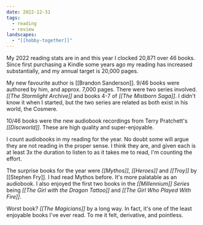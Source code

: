 ```yaml
---
date: 2022-12-31
tags:
  - reading
  - review
landscapes:
  - "[[hobby-together]]"
---
```

My 2022 reading stats are in and this year I clocked 20,871 over 46 books. Since first purchasing a Kindle some years ago my reading has increased substantially, and my annual target is 20,000 pages.

My new favourite author is [[Brandon Sanderson]]. 9/46 books were authored by him, and approx. 7,000 pages. There were two series involved. _[[The Stormlight Archive]]_ and books 4-7 of _[[The Mistborn Saga]]_. I didn't know it when I started, but the two series are related as both exist in his world, the Cosmere.

10/46 books were the new audiobook recordings from Terry Pratchett's _[[Discworld]]_. These are high quality and super-enjoyable.

I count audiobooks in my reading for the year. No doubt some will argue they are not reading in the proper sense. I think they are, and given each is at least 3x the duration to listen to as it takes me to read, I'm counting the effort.

The surprise books for the year were _[[Mythos]]_, _[[Heroes]]_ and _[[Troy]]_ by [[Stephen Fry]]. I had read Mythos before. It's more palatable as an audiobook. I also enjoyed the first two books in the _[[Millennium]] Series_ being _[[The Girl with the Dragon Tattoo]]_ and _[[The Girl Who Played With Fire]]_.

Worst book? _[[The Magicians]]_ by a long way. In fact, it's one of the least enjoyable books I've ever read. To me it felt, derivative, and pointless.
